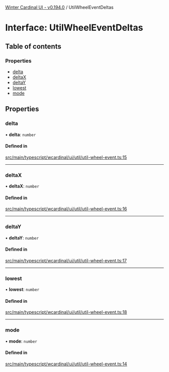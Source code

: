 [Winter Cardinal UI - v0.194.0](../index.md) / UtilWheelEventDeltas

# Interface: UtilWheelEventDeltas

## Table of contents

### Properties

- [delta](UtilWheelEventDeltas.md#delta)
- [deltaX](UtilWheelEventDeltas.md#deltax)
- [deltaY](UtilWheelEventDeltas.md#deltay)
- [lowest](UtilWheelEventDeltas.md#lowest)
- [mode](UtilWheelEventDeltas.md#mode)

## Properties

### delta

• **delta**: `number`

#### Defined in

[src/main/typescript/wcardinal/ui/util/util-wheel-event.ts:15](https://github.com/winter-cardinal/winter-cardinal-ui/blob/v0.194.0/src/main/typescript/wcardinal/ui/util/util-wheel-event.ts#L15)

___

### deltaX

• **deltaX**: `number`

#### Defined in

[src/main/typescript/wcardinal/ui/util/util-wheel-event.ts:16](https://github.com/winter-cardinal/winter-cardinal-ui/blob/v0.194.0/src/main/typescript/wcardinal/ui/util/util-wheel-event.ts#L16)

___

### deltaY

• **deltaY**: `number`

#### Defined in

[src/main/typescript/wcardinal/ui/util/util-wheel-event.ts:17](https://github.com/winter-cardinal/winter-cardinal-ui/blob/v0.194.0/src/main/typescript/wcardinal/ui/util/util-wheel-event.ts#L17)

___

### lowest

• **lowest**: `number`

#### Defined in

[src/main/typescript/wcardinal/ui/util/util-wheel-event.ts:18](https://github.com/winter-cardinal/winter-cardinal-ui/blob/v0.194.0/src/main/typescript/wcardinal/ui/util/util-wheel-event.ts#L18)

___

### mode

• **mode**: `number`

#### Defined in

[src/main/typescript/wcardinal/ui/util/util-wheel-event.ts:14](https://github.com/winter-cardinal/winter-cardinal-ui/blob/v0.194.0/src/main/typescript/wcardinal/ui/util/util-wheel-event.ts#L14)
